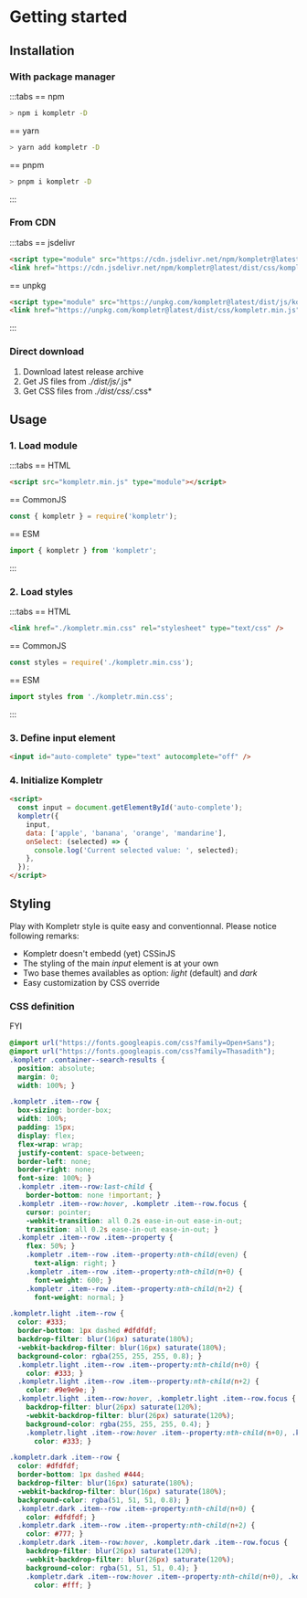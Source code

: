 # Getting started

## Installation

### With package manager

:::tabs
== npm
```bash
> npm i kompletr -D
```
== yarn
```bash
> yarn add kompletr -D
```
== pnpm
```bash
> pnpm i kompletr -D
```
:::

### From CDN

:::tabs
== jsdelivr
```html
<script type="module" src="https://cdn.jsdelivr.net/npm/kompletr@latest/dist/js/kompletr.min.js"></script>
<link href="https://cdn.jsdelivr.net/npm/kompletr@latest/dist/css/kompletr.min.js" rel="stylesheet" type="text/css" />
```
== unpkg
```html
<script type="module" src="https://unpkg.com/kompletr@latest/dist/js/kompletr.min.js"></script>
<link href="https://unpkg.com/kompletr@latest/dist/css/kompletr.min.js" rel="stylesheet" type="text/css" />
```
:::

### Direct download

1. Download latest release archive
2. Get JS files from *./dist/js/*.js*
3. Get CSS files from *./dist/css/*.css*

## Usage

### 1. Load module

:::tabs
== HTML
```html
<script src="kompletr.min.js" type="module"></script>
```
== CommonJS
```javascript
const { kompletr } = require('kompletr');
```
== ESM
```javascript
import { kompletr } from 'kompletr';
```
:::

### 2. Load styles

:::tabs
== HTML
```html
<link href="./kompletr.min.css" rel="stylesheet" type="text/css" />
```
== CommonJS
```javascript
const styles = require('./kompletr.min.css');
```
== ESM
```javascript
import styles from './kompletr.min.css';
```
:::

### 3. Define input element

```html
<input id="auto-complete" type="text" autocomplete="off" />
```

### 4. Initialize Kompletr

```html
<script>
  const input = document.getElementById('auto-complete');
  kompletr({
    input,
    data: ['apple', 'banana', 'orange', 'mandarine'],
    onSelect: (selected) => {
      console.log('Current selected value: ', selected);
    },
  });
</script>
```

## Styling

Play with Kompletr style is quite easy and conventionnal. Please notice following remarks:

- Kompletr doesn't embedd (yet) CSSinJS
- The styling of the main *input* element is at your own
- Two base themes availables as option: *light* (default) and *dark*
- Easy customization by CSS override

### CSS definition

FYI

```css
@import url("https://fonts.googleapis.com/css?family=Open+Sans");
@import url("https://fonts.googleapis.com/css?family=Thasadith");
.kompletr .container--search-results {
  position: absolute;
  margin: 0;
  width: 100%; }

.kompletr .item--row {
  box-sizing: border-box;
  width: 100%;
  padding: 15px;
  display: flex;
  flex-wrap: wrap;
  justify-content: space-between;
  border-left: none;
  border-right: none;
  font-size: 100%; }
  .kompletr .item--row:last-child {
    border-bottom: none !important; }
  .kompletr .item--row:hover, .kompletr .item--row.focus {
    cursor: pointer;
    -webkit-transition: all 0.2s ease-in-out ease-in-out;
    transition: all 0.2s ease-in-out ease-in-out; }
  .kompletr .item--row .item--property {
    flex: 50%; }
    .kompletr .item--row .item--property:nth-child(even) {
      text-align: right; }
    .kompletr .item--row .item--property:nth-child(n+0) {
      font-weight: 600; }
    .kompletr .item--row .item--property:nth-child(n+2) {
      font-weight: normal; }

.kompletr.light .item--row {
  color: #333;
  border-bottom: 1px dashed #dfdfdf;
  backdrop-filter: blur(16px) saturate(180%);
  -webkit-backdrop-filter: blur(16px) saturate(180%);
  background-color: rgba(255, 255, 255, 0.8); }
  .kompletr.light .item--row .item--property:nth-child(n+0) {
    color: #333; }
  .kompletr.light .item--row .item--property:nth-child(n+2) {
    color: #9e9e9e; }
  .kompletr.light .item--row:hover, .kompletr.light .item--row.focus {
    backdrop-filter: blur(26px) saturate(120%);
    -webkit-backdrop-filter: blur(26px) saturate(120%);
    background-color: rgba(255, 255, 255, 0.4); }
    .kompletr.light .item--row:hover .item--property:nth-child(n+0), .kompletr.light .item--row:hover .item--property:nth-child(n+2), .kompletr.light .item--row.focus .item--property:nth-child(n+0), .kompletr.light .item--row.focus .item--property:nth-child(n+2) {
      color: #333; }

.kompletr.dark .item--row {
  color: #dfdfdf;
  border-bottom: 1px dashed #444;
  backdrop-filter: blur(16px) saturate(180%);
  -webkit-backdrop-filter: blur(16px) saturate(180%);
  background-color: rgba(51, 51, 51, 0.8); }
  .kompletr.dark .item--row .item--property:nth-child(n+0) {
    color: #dfdfdf; }
  .kompletr.dark .item--row .item--property:nth-child(n+2) {
    color: #777; }
  .kompletr.dark .item--row:hover, .kompletr.dark .item--row.focus {
    backdrop-filter: blur(26px) saturate(120%);
    -webkit-backdrop-filter: blur(26px) saturate(120%);
    background-color: rgba(51, 51, 51, 0.4); }
    .kompletr.dark .item--row:hover .item--property:nth-child(n+0), .kompletr.dark .item--row:hover .item--property:nth-child(n+2), .kompletr.dark .item--row.focus .item--property:nth-child(n+0), .kompletr.dark .item--row.focus .item--property:nth-child(n+2) {
      color: #fff; }

```